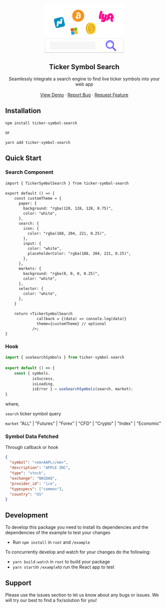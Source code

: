 <p align="center">
  <a href="https://github.com/harsohailB/ticker-symbol-search">
    <img src="example/src/assets/images/logo.svg" alt="Logo" width="50%" height="auto">
  </a>

  <h2 align="center">Ticker Symbol Search</h2>

  <p align="center">
    Seamlessly integrate a search engine to find live ticker symbols into your web app
    <br />
    <br />
    <a href="https://github.com/harsohailB/ticker-symbol-search">View Demo</a>
    ·
    <a href="https://github.com/harsohailB/ticker-symbol-search/issues">Report Bug</a>
    ·
    <a href="https://github.com/harsohailB/ticker-symbol-search/issues">Request Feature</a>
  </p>
</p>

## Installation

`npm install ticker-symbol-search`

or

`yarn add ticker-symbol-search`

## Quick Start

### Search Component

```JSX
import { TickerSymbolSearch } from ticker-symbol-search

export default () => {
    const customTheme = {
      paper: {
        background: "rgba(128, 128, 128, 0.75)",
        color: "white",
      },
      search: {
        icon: {
          color: "rgba(188, 204, 221, 0.25)",
        },
        input: {
          color: "white",
          placeholderColor: "rgba(188, 204, 221, 0.25)",
        },
      },
      markets: {
        background: "rgba(0, 0, 0, 0.25)",
        color: "white",
      },
      selector: {
        color: "white",
      },
    }

    return <TickerSymbolSearch
              callback = {(data) => console.log(data)}
              theme={customTheme} // optional
            />;
}
```

### Hook

```javascript
import { useSearchSymbols } from ticker-symbol-search

export default () => {
    const { symbols,
            isSuccess,
            isLoading,
            isError } = useSearchSymbols(search, market);
}
```

where,

`search` ticker symbol query

`market` "ALL" | "Futures" | "Forex" | "CFD" | "Crypto" | "Index" | "Economic"

### Symbol Data Fetched

Through callback or hook

```json
{
  "symbol": "<em>AAPL</em>",
  "description": "APPLE INC",
  "type": "stock",
  "exchange": "NASDAQ",
  "provider_id": "ice",
  "typespecs": ["common"],
  "country": "US"
}
```

## Development

To develop this package you need to install its dependencies and the dependencies of the example to test your changes

- Run `npm install` in `root` and `/example`

To concurrently develop and watch for your changes do the following:

- `yarn build:watch` in `root` to build your package
- `yarn start`in `/example`to run the React app to test

## Support

Please use the issues section to let us know about any bugs or issues. We will try our best to find a fix/solution for you!
